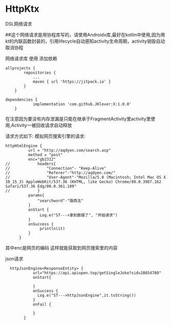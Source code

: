 # HttpKtx
DSL网络请求

##这个网络请求是用协程库写的，请使用Androidx库,最好在kotlin中使用,因为用kt的内联函数封装的，引用lifecycle自动感知activity生命周期，activity销毁自动取消协程

网络请求库
使用
添加依赖


```
allprojects {
		repositories {
			...
			maven { url 'https://jitpack.io' }
		}
	}
```	
	
	
	
```
dependencies {
	        implementation 'com.github.JKlover:X:1.0.0'
	}
```
	


  
  
  	
  
  在注意因为要没有内存泄漏是只能在继承于FragmentActivity里activity里使用,Activity一被回收请求自动释放
  
  请求方式如下:
  模拟网页搜索引擎的请求:
  
  
  ```
  httpHtmlEngine {
            url = "http://aqdyen.com/search.asp"
            method = "post"
            enc="gb2312"
//            headers{
//                "Connection"- "Keep-Alive"
//                "Referer"-"http://aqdyen.com/"
//                "User-Agent"-"Mozilla/5.0 (Macintosh; Intel Mac OS X 10_15_3) AppleWebKit/537.36 (KHTML, like Gecko) Chrome/80.0.3987.162 Safari/537.36 Edg/80.0.361.109"
//            }
            params{
                "searchword"-"路西法"
            }
            onStart {
                 Log.e("ST--->拿到数据了", "开始请求")
            }
            onSuccess {
                 println(it)
            }
        }
```

   
  
  其中enc是网页的编码
  这样就能获取到网页搜索里的内容
  
  json请求
```
  httpJsonEngine<ResponseEntity> {
            url="https://api.apiopen.top/getSingleJoke?sid=28654780"
            onStart{

            }
            onSuccess {
              Log.e("ST--->httpJsonEngine",it.toString())
            }
            onFail {

            }
        }
 ``` 

  

